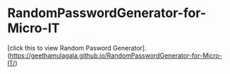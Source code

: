 # RandomPasswordGenerator-for-Micro-IT
[click this to view  Random Pasword Generator].(https://geethamulagala.github.io/RandomPasswordGenerator-for-Micro-IT/)
